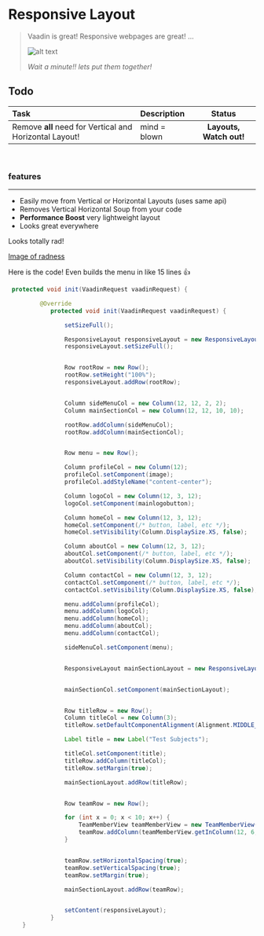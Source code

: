 Responsive Layout
===================

> Vaadin is great! Responsive webpages are great! ... 
> 
> ![alt text](http://emojipedia-us.s3.amazonaws.com/cache/e4/9e/e49e33767a64cf63310af3764fc60126.png "hey")
> 
>  *Wait a minute!! lets put them together!*







Todo
----------
| Task             | Description           | Status         |
| :--------------- | :-------------------- | :---:          |
| Remove **all** need for Vertical and Horizontal Layout! | mind = blown |   **Layouts, Watch out!**    |


 
<br>

### features
------------------

 * Easily move from Vertical or Horizontal Layouts (uses same api)
 * Removes Vertical Horizontal Soup from your code
 * **Performance Boost** very lightweight layout
 * Looks great everywhere


Looks totally rad!

[Image of radness](https://raw.githubusercontent.com/Jayrok94/ResponsiveLayout/master/demo.gif)


Here is the code! Even builds the menu in like 15 lines :+1:

```java
 protected void init(VaadinRequest vaadinRequest) {

         @Override
            protected void init(VaadinRequest vaadinRequest) {

                setSizeFull();

                ResponsiveLayout responsiveLayout = new ResponsiveLayout();
                responsiveLayout.setSizeFull();


                Row rootRow = new Row();
                rootRow.setHeight("100%");
                responsiveLayout.addRow(rootRow);


                Column sideMenuCol = new Column(12, 12, 2, 2);
                Column mainSectionCol = new Column(12, 12, 10, 10);

                rootRow.addColumn(sideMenuCol);
                rootRow.addColumn(mainSectionCol);


                Row menu = new Row();

                Column profileCol = new Column(12);
                profileCol.setComponent(image);
                profileCol.addStyleName("content-center");

                Column logoCol = new Column(12, 3, 12);
                logoCol.setComponent(mainlogobutton);

                Column homeCol = new Column(12, 3, 12);
                homeCol.setComponent(/* button, label, etc */);
                homeCol.setVisibility(Column.DisplaySize.XS, false);

                Column aboutCol = new Column(12, 3, 12);
                aboutCol.setComponent(/* button, label, etc */);
                aboutCol.setVisibility(Column.DisplaySize.XS, false);

                Column contactCol = new Column(12, 3, 12);
                contactCol.setComponent(/* button, label, etc */);
                contactCol.setVisibility(Column.DisplaySize.XS, false);

                menu.addColumn(profileCol);
                menu.addColumn(logoCol);
                menu.addColumn(homeCol);
                menu.addColumn(aboutCol);
                menu.addColumn(contactCol);

                sideMenuCol.setComponent(menu);


                ResponsiveLayout mainSectionLayout = new ResponsiveLayout();


                mainSectionCol.setComponent(mainSectionLayout);


                Row titleRow = new Row();
                Column titleCol = new Column(3);
                titleRow.setDefaultComponentAlignment(Alignment.MIDDLE_CENTER);

                Label title = new Label("Test Subjects");

                titleCol.setComponent(title);
                titleRow.addColumn(titleCol);
                titleRow.setMargin(true);

                mainSectionLayout.addRow(titleRow);


                Row teamRow = new Row();

                for (int x = 0; x < 10; x++) {
                    TeamMemberView teamMemberView = new TeamMemberView();
                    teamRow.addColumn(teamMemberView.getInColumn(12, 6, 4, 3));
                }


                teamRow.setHorizontalSpacing(true);
                teamRow.setVerticalSpacing(true);
                teamRow.setMargin(true);

                mainSectionLayout.addRow(teamRow);


                setContent(responsiveLayout);
            }
    }

```

